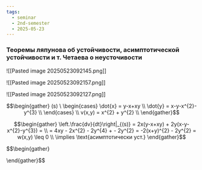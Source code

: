 ```yaml
---
tags:
  - seminar
  - 2nd-semester
  - 2025-05-23
---
```


### Теоремы ляпунова об устойчивости, асимптотической устойчивости и т. Четаева о неусточивости

![[Pasted image 20250523092145.png]]

![[Pasted image 20250523092157.png]]

![[Pasted image 20250523092127.png]]

$$\begin{gather}
(s) \ \begin{cases}
\dot{x} = y-x+xy \\
\dot{y} = x-y-x^{2}-y^{3} \\
\end{cases} \\
v(x,y) = x^{2} + y^{2} \\
\end{gather}$$

$$\begin{gather}
\left.\frac{dv}{dt}\right|_{(s)} = 2x(y-x+xy) + 2y(x-y-x^{2}-y^{3}) = \\
= 4xy - 2x^{2} - 2y^{4} + - 2y^{2} = -2(x+y)^{2} - 2y^{2} = w(x,y) \leq 0 \\
\implies \text{асимптотически уст.}
\end{gather}$$

$$\begin{gather}

\end{gather}$$
